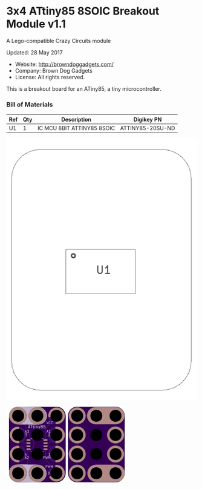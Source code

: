 <!--- start title --->
# 3x4 ATtiny85 8SOIC Breakout Module v1.1
A Lego-compatible Crazy Circuits module

Updated: 28 May 2017
- Website: http://browndoggadgets.com/
- Company: Brown Dog Gadgets
- License: All rights reserved.
<!--- end title --->

This is a breakout board for an ATiny85, a tiny microcontroller. 

<!--- bom start --->
### Bill of Materials

|Ref|Qty|Description|Digikey PN|
|---|---|-----------|------|
|U1|1|IC MCU 8BIT ATTINY85 8SOIC|ATTINY85-20SU-ND|


<!--- bom end --->
![Assembly Diagram](assembly.png)

![Gerber Preview](preview.png)

